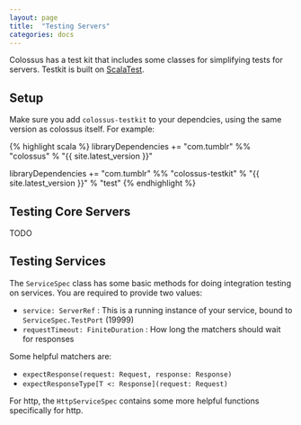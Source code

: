 ```yaml
---
layout: page
title:  "Testing Servers"
categories: docs
---
```


Colossus has a test kit that includes some classes for simplifying tests for servers.  Testkit is built on [ScalaTest](http://scalatest.org).

## Setup

Make sure you add `colossus-testkit` to your dependcies, using the same version as colossus itself.  For example:

{% highlight scala %}
libraryDependencies += "com.tumblr" %% "colossus" % "{{ site.latest_version }}"

libraryDependencies += "com.tumblr" %% "colossus-testkit" % "{{ site.latest_version }}" % "test"
{% endhighlight %}

## Testing Core Servers

TODO

## Testing Services

The `ServiceSpec` class has some basic methods for doing integration testing on services.  You are required to provide two values:
 
* `service: ServerRef` : This is a running instance of your service, bound to `ServiceSpec.TestPort` (19999)
* `requestTimeout: FiniteDuration` : How long the matchers should wait for responses

Some helpful matchers are:

* `expectResponse(request: Request, response: Response)`
* `expectResponseType[T <: Response](request: Request)`

For http, the `HttpServiceSpec` contains some more helpful functions specifically for http.
